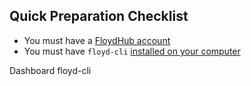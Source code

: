 ## Quick Preparation Checklist

- You must have a [FloydHub account](https://www.floydhub.com/login)
- You must have `floyd-cli` [installed on your computer](../guides/install.md)


Dashboard
floyd-cli
